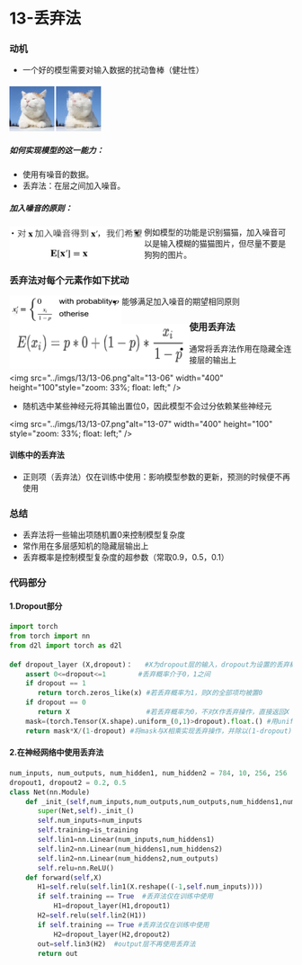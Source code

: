 # 13-丢弃法

### 动机

+ 一个好的模型需要对输入数据的扰动鲁棒（健壮性）

#### <img src="../imgs/13/13-02.jpg" alt="13-02" width="200" height="200" style="zoom: 40%;" />           <img src="../imgs/13/13-03.jpg" alt="13-03" width="200" height="200" style="zoom: 40%;" />

##### 如何实现模型的这一能力：

+ 使用有噪音的数据。
+ 丢弃法：在层之间加入噪音。

##### 加入噪音的原则：

<img src="../imgs/13/13-01.png" width="400" height="100" alt="13-01" style="zoom: 60%; float: left;" />

+ 例如模型的功能是识别猫猫，加入噪音可以是输入模糊的猫猫图片，但尽量不要是狗狗的图片。

### 丢弃法对每个元素作如下扰动

<img src="../imgs/13/13-04.png" width="400" height="100" alt="13-04"  style="zoom: 50%; float: left;" />

+ 能够满足加入噪音的期望相同原则

<img src="../imgs/13/13-05.png" width="400" height="100" alt="13-05"  style="float: left; zoom: 80%;" />

### 使用丢弃法

+ 通常将丢弃法作用在隐藏全连接层的输出上

<img src="../imgs/13/13-06.png"alt="13-06" width="400" height="100"style="zoom: 33%; float: left;" />

+ 随机选中某些神经元将其输出置位0，因此模型不会过分依赖某些神经元

<img src="../imgs/13/13-07.png"alt="13-07" width="400" height="100" style="zoom: 33%; float: left;" />



#### 训练中的丢弃法

+ 正则项（丢弃法）仅在训练中使用：影响模型参数的更新，预测的时候便不再使用

### 总结

+ 丢弃法将一些输出项随机置0来控制模型复杂度
+ 常作用在多层感知机的隐藏层输出上
+ 丢弃概率是控制模型复杂度的超参数（常取0.9，0.5，0.1）

### 代码部分

#### 1.Dropout部分

```python
import torch
from torch import nn
from d2l import torch as d2l

def dropout_layer (X,dropout)：   #X为dropout层的输入，dropout为设置的丢弃概率
    assert 0<=dropout<=1        #丢弃概率介于0，1之间
    if dropout == 1
       return torch.zeros_like(x) #若丢弃概率为1，则X的全部项均被置0
    if dropout == 0
       return X                   #若丢弃概率为0，不对X作丢弃操作，直接返回X
    mask=(torch.Tensor(X.shape).uniform_(0,1)>dropout).float.() #用uniform函数生成0-1间的随机实数，利用”>"，将大于dropout的记为1，小于dropout的记为0，实现丢弃操作
    return mask*X/(1-dropout) #将mask与X相乘实现丢弃操作，并除以(1-dropout)，这里不使用选中X中元素置0的原因是相乘操作相比选中操作更快
```

#### 2.在神经网络中使用丢弃法

```python
num_inputs, num_outputs, num_hidden1, num_hidden2 = 784, 10, 256, 256
dropout1, dropout2 = 0.2, 0.5
class Net(nn.Module)
    def _init_(self,num_inputs,num_outputs,num_outputs,num_hiddens1,num_hiddens2,is_training=True)
       super(Net,self)._init_()
       self.num_inputs=num_inputs
       self.training=is_training
       self.lin1=nn.Linear(num_inputs,num_hiddens1)
       self.lin2=nn.Linear(num_hiddens1,num_hiddens2)
       self.lin2=nn.Linear(num_hiddens2,num_outputs)
       self.relu=nn.ReLU()
    def forward(self,X)
       H1=self.relu(self.lin1(X.reshape((-1,self.num_inputs))))
       if self.training == True  #丢弃法仅在训练中使用
           H1=dropout_layer(H1,dropout1)
       H2=self.relu(self.lin2(H1))
       if self.training == True #丢弃法仅在训练中使用
           H2=dropout_layer(H2,dropout2)
       out=self.lin3(H2)  #output层不再使用丢弃法
       return out
```

